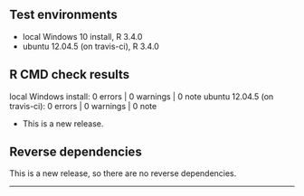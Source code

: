 ## Test environments
* local Windows 10 install, R 3.4.0
* ubuntu 12.04.5 (on travis-ci), R 3.4.0

## R CMD check results

local Windows install: 0 errors | 0 warnings | 0 note
ubuntu 12.04.5 (on travis-ci): 0 errors | 0 warnings | 0 note

* This is a new release.

## Reverse dependencies

This is a new release, so there are no reverse dependencies.

---

